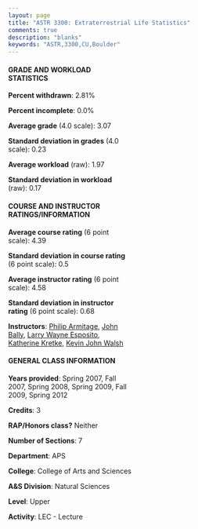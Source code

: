 ```yaml
---
layout: page
title: "ASTR 3300: Extraterrestrial Life Statistics"
comments: true
description: "blanks"
keywords: "ASTR,3300,CU,Boulder"
---
```

<head>
<script src="https://ajax.googleapis.com/ajax/libs/jquery/2.1.3/jquery.min.js"></script>
<script src="https://dl.dropboxusercontent.com/s/pc42nxpaw1ea4o9/highcharts.js?dl=0"></script>
<!-- <script src="../assets/js/highcharts.js"></script> -->
<style type="text/css">@font-face {
	font-family: "Bebas Neue";
	src: url(https://www.filehosting.org/file/details/544349/BebasNeue Regular.otf) format("opentype");
	}
	h1.Bebas { 
		font-family: "Bebas Neue", Verdana, Tahoma;
	}
</style>
</head>
<body>
	<div id="container" style="float: right; width: 45%; height: 88%; margin-left: 2.5%; margin-right: 2.5%;"></div>
	<script language="JavaScript">
		$(document).ready(function() {
		var chart = {type: 'column'};
		var title = {text: 'Grade Distribution'};
		var xAxis = {categories: ['A','B','C','D','F'],crosshair: true};
		var yAxis = {min: 0,title: {text: 'Percentage'}};
		var tooltip = {headerFormat: '<center><b><span style="font-size:20px">{point.key}</span></b></center>',
		               pointFormat: '<td style="padding:0"><b>{point.y:.1f}%</b></td>',
		               footerFormat: '</table>',shared: true,useHTML: true};
		var plotOptions = {column: {pointPadding: 0.0,borderWidth: 0}};  
		var credits = {enabled: false};var series= [{name: 'Percent',data: [35.14,41.22,20.56,1.82,1.05,]}];
		var json = {};
		json.chart = chart;
		json.title = title;
		json.tooltip = tooltip;
		json.xAxis = xAxis;
		json.yAxis = yAxis;  
		json.series = series;
		json.plotOptions = plotOptions;  
		json.credits = credits;
		$('#container').highcharts(json);
	});
	</script>
</body>
			   
#### GRADE AND WORKLOAD STATISTICS

**Percent withdrawn**: 2.81%

**Percent incomplete**: 0.0%

**Average grade** (4.0 scale): 3.07

**Standard deviation in grades** (4.0 scale): 0.23

**Average workload** (raw): 1.97

**Standard deviation in workload** (raw): 0.17

#### COURSE AND INSTRUCTOR RATINGS/INFORMATION

**Average course rating** (6 point scale): 4.39

**Standard deviation in course rating** (6 point scale): 0.5

**Average instructor rating** (6 point scale): 4.58

**Standard deviation in instructor rating** (6 point scale): 0.68

**Instructors**: <a href='../../instructors/Philip_Armitage'>Philip Armitage</a>, <a href='../../instructors/John_Bally'>John Bally</a>, <a href='../../instructors/Larry_Wayne_Esposito'>Larry Wayne Esposito</a>, <a href='../../instructors/Katherine_Kretke'>Katherine Kretke</a>, <a href='../../instructors/Kevin_John_Walsh'>Kevin John Walsh</a>

#### GENERAL CLASS INFORMATION

**Years provided**: Spring 2007, Fall 2007, Spring 2008, Spring 2009, Fall 2009, Spring 2012

**Credits**: 3

**RAP/Honors class?** Neither

**Number of Sections**: 7

**Department**: APS

**College**: College of Arts and Sciences

**A&S Division**: Natural Sciences

**Level**: Upper

**Activity**: LEC - Lecture
